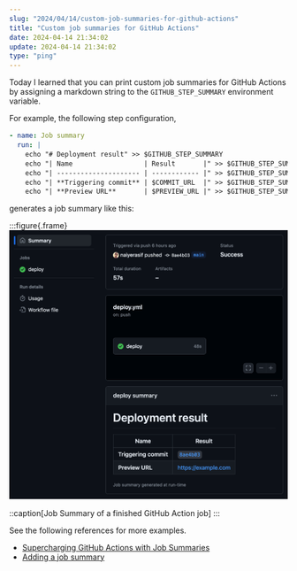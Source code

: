 ```yaml
---
slug: "2024/04/14/custom-job-summaries-for-github-actions"
title: "Custom job summaries for GitHub Actions"
date: 2024-04-14 21:34:02
update: 2024-04-14 21:34:02
type: "ping"
---
```


Today I learned that you can print custom job summaries for GitHub Actions by assigning a markdown string to the `GITHUB_STEP_SUMMARY` environment variable.

For example, the following step configuration,

```yml title="deploy.yml"
- name: Job summary
  run: |
    echo "# Deployment result" >> $GITHUB_STEP_SUMMARY
    echo "| Name                  | Result       |" >> $GITHUB_STEP_SUMMARY
    echo "| --------------------- | ------------ |" >> $GITHUB_STEP_SUMMARY
    echo "| **Triggering commit** | $COMMIT_URL  |" >> $GITHUB_STEP_SUMMARY
    echo "| **Preview URL**       | $PREVIEW_URL |" >> $GITHUB_STEP_SUMMARY
```

generates a job summary like this:

:::figure{.frame}
![Screenshot of Job Summary for a GitHub Action job](./images/2024-04-14-21-34-02-custom-job-summaries-for-github-actions-01.png)

::caption[Job Summary of a finished GitHub Action job]
:::

See the following references for more examples.

- [Supercharging GitHub Actions with Job Summaries](https://github.blog/2022-05-09-supercharging-github-actions-with-job-summaries/)
- [Adding a job summary](https://docs.github.com/en/actions/using-workflows/workflow-commands-for-github-actions#adding-a-job-summary)
